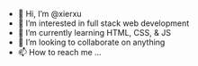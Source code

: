 - 👋 Hi, I’m @xierxu
- 👀 I’m interested in full stack web development
- 🌱 I’m currently learning HTML, CSS, & JS
- 💞️ I’m looking to collaborate on anything
- 📫 How to reach me ...

<!---
xierxu/xierxu is a ✨ special ✨ repository because its `README.md` (this file) appears on your GitHub profile.
You can click the Preview link to take a look at your changes.
--->
